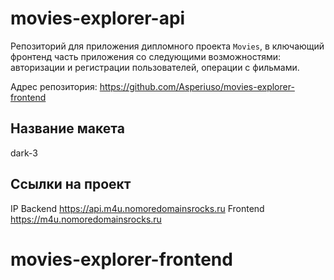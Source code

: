# movies-explorer-api

Репозиторий для приложения дипломного проекта `Movies`, в
ключающий фронтенд часть приложения со следующими возможностями: авторизации и регистрации пользователей, операции с фильмами.

Адрес репозитория: https://github.com/Asperiuso/movies-explorer-frontend

## Название макета

dark-3

## Ссылки на проект

IP 
Backend https://api.m4u.nomoredomainsrocks.ru
Frontend https://m4u.nomoredomainsrocks.ru
# movies-explorer-frontend
